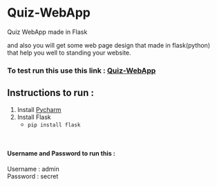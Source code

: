 # Quiz-WebApp
Quiz WebApp made in Flask

and also you will get some web page design that made in flask(python)<br>
that help you well to standing your website.

### To test run this use this link : [Quiz-WebApp](https://quiz-python-webapp.herokuapp.com/) 
## Instructions to run :
1. Install [Pycharm](https://www.jetbrains.com/pycharm/download/#section=windows)
2. Install Flask
   - ``` pip install flask ```
<br>   

#### Username and Password to run this :
Username : admin <br>
Password : secret
